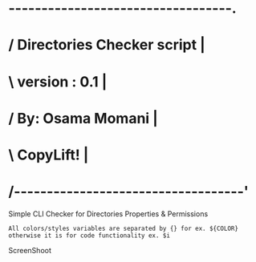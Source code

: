 #   \----------------------------------.
#   /   Directories Checker script      |
#   \   version :   0.1                 |    
#   /   By: Osama Momani                |
#   \   CopyLift!                       |
#   /-----------------------------------'

Simple CLI Checker for Directories Properties &amp; Permissions

    All colors/styles variables are separated by {} for ex. ${COLOR}	
    otherwise it is for code functionality ex. $i
    
ScreenShoot


